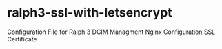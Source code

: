 # ralph3-ssl-with-letsencrypt

Configuration File for Ralph 3 DCIM Managment Nginx Configuration SSL Certificate
